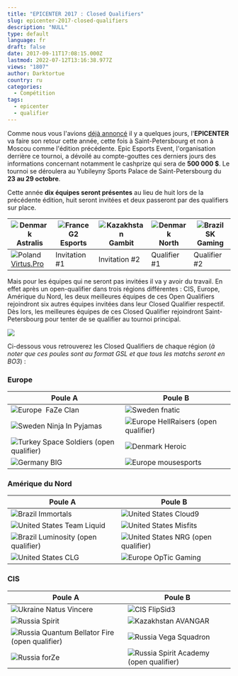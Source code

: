 ```yaml
---
title: "EPICENTER 2017 : Closed Qualifiers"
slug: epicenter-2017-closed-qualifiers
description: "NULL"
type: default
language: fr
draft: false
date: 2017-09-11T17:08:15.000Z
lastmod: 2022-07-12T13:16:38.977Z
views: "1807"
author: Darktortue
country: ru
categories:
  - Compétition
tags:
  - epicenter
  - qualifier
---
```

Comme nous vous l'avions [déjà annoncé](https://flickshot.fr/fr/lepicenter-2017-annonce/&59ab32ffde82f) il y a quelques jours, l'**EPICENTER** va faire son retour cette année, cette fois à Saint-Petersbourg et non à Moscou comme l'édition précédente. Epic Esports Event, l'organisation derrière ce tournoi, a dévoilé au compte-gouttes ces derniers jours des informations concernant notamment le cashprize qui sera de **500 000 $**. Le tournoi se déroulera au Yubileyny Sports Palace de Saint-Petersbourg du **23 au 29 octobre**. 

Cette année **dix équipes seront présentes** au lieu de huit lors de la précédente édition, huit seront invitées et deux passeront par des qualifiers sur place.

| ![Denmark](/images/countries/dk.svg)⁠ Astralis    | ![France](/images/countries/fr.svg)⁠ G2 Esports | ![Kazakhstan](/images/countries/kz.svg)⁠ Gambit | ![Denmark](/images/countries/dk.svg)⁠ North | ![Brazil](/images/countries/br.svg)⁠ SK Gaming |
| ------------------------------------------------- | ----------------------------------------------- | ----------------------------------------------- | ------------------------------------------- | ---------------------------------------------- |
| ![Poland](/images/countries/pl.svg)⁠ [Virtus.Pro](Virtus.Pro) | Invitation #1                                   | Invitation #2                                   | Qualifier #1                                | Qualifier #2                                   |

Mais pour les équipes qui ne seront pas invitées il va y avoir du travail. En effet après un open-qualifier dans trois régions différentes : CIS, Europe, Amérique du Nord, les deux meilleures équipes de ces Open Qualifiers rejoindront six autres équipes invitées dans leur Closed Qualifier respectif. Dès lors, les meilleures équipes de ces Closed Qualifier rejoindront Saint-Petersbourg pour tenter de se qualifier au tournoi principal. 

![](/images/articles/59b6ba818bd70/images/y4LxctpBEVYDnFNDQBjlwIsSuEmiJW71fke3MAHQ.png)

Ci-dessous vous retrouverez les Closed Qualifiers de chaque région (_à noter que ces poules sont au format GSL et que tous les matchs seront en BO3_) :

### **Europe**

| **Poule A**                                                          | **Poule B**                                                       |
| -------------------------------------------------------------------- | ----------------------------------------------------------------- |
| ![Europe](/images/countries/eu.svg)⁠ ⁠ FaZe Clan                     | ![Sweden](/images/countries/se.svg)⁠ fnatic                       |
| ![Sweden](/images/countries/se.svg)⁠ Ninja In Pyjamas                | ![Europe](/images/countries/eu.svg)⁠ HellRaisers (open qualifier) |
| ![Turkey](/images/countries/tr.svg)⁠ Space Soldiers (open qualifier) | ![Denmark](/images/countries/dk.svg)⁠ Heroic                      |
| ![Germany](/images/countries/de.svg)⁠ BIG                            | ![Europe](/images/countries/eu.svg)⁠ mousesports                  |

  
### Amérique du Nord

| **Poule A**                                                      | **Poule B**                                                      |
| ---------------------------------------------------------------- | ---------------------------------------------------------------- |
| ![Brazil](/images/countries/br.svg)⁠ Immortals                   | ![United States](/images/countries/us.svg)⁠ Cloud9               |
| ![United States](/images/countries/us.svg)⁠ Team Liquid          | ![United States](/images/countries/us.svg)⁠ Misfits              |
| ![Brazil](/images/countries/br.svg)⁠ Luminosity (open qualifier) | ![United States](/images/countries/us.svg)⁠ NRG (open qualifier) |
| ![United States](/images/countries/us.svg)⁠ CLG                  | ![Europe](/images/countries/eu.svg)⁠ OpTic Gaming                |

  
### **CIS**

| **Poule A**                                                                 | **Poule B**                                                          |
| --------------------------------------------------------------------------- | -------------------------------------------------------------------- |
| ![Ukraine](/images/countries/ua.svg)⁠ Natus Vincere                         | ![CIS](/images/countries/cs.svg)⁠ FlipSid3                           |
| ![Russia](/images/countries/ru.svg)⁠ Spirit                                 | ![Kazakhstan](/images/countries/kz.svg)⁠ AVANGAR                     |
| ![Russia](/images/countries/ru.svg)⁠ Quantum Bellator Fire (open qualifier) | ![Russia](/images/countries/ru.svg)⁠ Vega Squadron                   |
| ![Russia](/images/countries/ru.svg)⁠ forZe                                  | ![Russia](/images/countries/ru.svg)⁠ Spirit Academy (open qualifier) |

  
